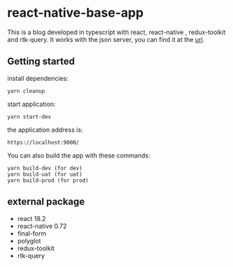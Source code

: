 # react-native-base-app

This is a blog developed in typescript with react, react-native , redux-toolkit and rtk-query. It works with the json server, you can find it at the [url](https://github.com/ChristianMar/simple-fake-server).

## Getting started

install dependencies:

```
yarn cleanup
```

start application:

```
yarn start-dev
```

the application address is:

```
https://localhost:9000/
```

You can also build the app with these commands:

```
yarn build-dev (for dev)
yarn build-uat (for uat)
yarn build-prod (for prod)
```

## external package

- react 18.2
- react-native 0.72
- final-form
- polyglot
- redux-toolkit
- rtk-query
